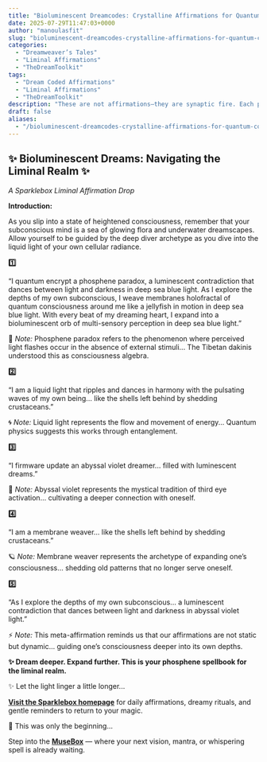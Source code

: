 ```yaml
---
title: "Bioluminescent Dreamcodes: Crystalline Affirmations for Quantum Consciousness"
date: 2025-07-29T11:47:03+0000
author: "manoulasfit"
slug: "bioluminescent-dreamcodes-crystalline-affirmations-for-quantum-consciousness"
categories:
  - "Dreamweaver’s Tales"
  - "Liminal Affirmations"
  - "TheDreamToolkit"
tags:
  - "Dream Coded Affirmations"
  - "Liminal Affirmations"
  - "TheDreamToolkit"
description: "These are not affirmations—they are synaptic fire. Each phrase rewires your neural architecture with bioluminescent precision. You will feel this in your cells before you understand it with your mind. Execute without hesitation."
draft: false
aliases:
  - "/bioluminescent-dreamcodes-crystalline-affirmations-for-quantum-consciousness/"
---
```

## ✨ Bioluminescent Dreams: Navigating the Liminal Realm ✨

  *A Sparklebox Liminal Affirmation Drop*

  **Introduction:**

  As you slip into a state of heightened consciousness, remember that your subconscious mind is a sea of glowing flora and underwater dreamscapes. Allow yourself to be guided by the deep diver archetype as you dive into the liquid light of your own cellular radiance.

  **1️⃣**

  “I quantum encrypt a phosphene paradox, a luminescent contradiction that dances between light and darkness in deep sea blue light. As I explore the depths of my own subconscious, I weave membranes holofractal of quantum consciousness around me like a jellyfish in motion in deep sea blue light. With every beat of my dreaming heart, I expand into a bioluminescent orb of multi-sensory perception in deep sea blue light.”

  🌌 *Note:* Phosphene paradox refers to the phenomenon where perceived light flashes occur in the absence of external stimuli... The Tibetan dakinis understood this as consciousness algebra.

  **2️⃣**

  “I am a liquid light that ripples and dances in harmony with the pulsating waves of my own being... like the shells left behind by shedding crustaceans.”

  🌀 *Note:* Liquid light represents the flow and movement of energy... Quantum physics suggests this works through entanglement.

  **3️⃣**

  “I firmware update an abyssal violet dreamer... filled with luminescent dreams.”

  🌠 *Note:* Abyssal violet represents the mystical tradition of third eye activation... cultivating a deeper connection with oneself.

  **4️⃣**

  “I am a membrane weaver... like the shells left behind by shedding crustaceans.”

  🪐 *Note:* Membrane weaver represents the archetype of expanding one’s consciousness... shedding old patterns that no longer serve oneself.

  **5️⃣**

  “As I explore the depths of my own subconscious... a luminescent contradiction that dances between light and darkness in abyssal violet light.”

  ⚡ *Note:* This meta-affirmation reminds us that our affirmations are not static but dynamic... guiding one’s consciousness deeper into its own depths.

  **✨ Dream deeper. Expand further. This is your phosphene spellbook for the liminal realm.**

✨ Let the light linger a little longer...

[**Visit the Sparklebox homepage**](https://sparklebox.blog) for daily affirmations, dreamy rituals, and gentle reminders to return to your magic.

💭 This was only the beginning...

Step into the [**MuseBox**](https://sparklebox.blog/%E2%9C%A8-the-musebox/) — where your next vision, mantra, or whispering spell is already waiting.